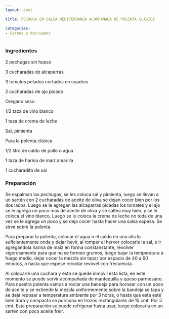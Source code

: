 ```yaml
---
layout: post

title: PECHUGA EN SALSA MEDITERRÁNEA ACOMPAÑADA DE POLENTA CLÁSICA

categories:
- Carnes y derivados
---
```

<h3>Ingredientes</h3>
2 pechugas sin hueso

3 cucharadas de alcaparras

3 tomates pelados cortados en cuadros

2 cucharadas de ajo picado

Orégano seco

1/2 taza de vino blanco

1 taza de crema de leche

Sal, pimienta

Para la polenta clásica

1/2 litro de caldo de pollo o agua

1 taza de harina de maíz amarilla

1 cucharadita de sal

<h3>Preparación</h3>
Se espalman las pechugas, se les coloca sal y pimienta, luego se llevan a un sartén con 2 cucharadas de aceite de oliva se dejan cocer bien por los dos lados. Luego se le agregan las alcaparras picadas los tomates y el ajo se le agrega un poco mas de aceite de oliva y se saltea muy bien, y se le coloca el vino blanco. Luego se le coloca la crema de leche no toda de una vez se le agrega un poco y se deja cocer hasta hacer una salsa espesa. Se sirve sobre la polenta.

Para preparar la polenta, colocar el agua o el caldo en una olla lo suficientemente onda y dejar hevir, al romper el hervor colocarle la sal, e ir agregándola harina de maíz en forma constanstante, revolver vigorosamente para que no se formen grumos, luego bajar la temperatura a fuego medio, dejar cocer la mezcla sin tapar por espacio de 40 a 60 minutos, o hasta que espese recodar revovel con frecuencia.

Al colocarle una cuchara y esta se quede inmóvil esta lista, en este momento se puede servir acompañada de mantequilla y queso parmesano. Para nuestra polenta vamos a rociar una bandeja para hornear con un poco de aceite y se extiende la mezcla uniformemente sobre la bandeja se tapa y se deja reposar a temperatura ambiente por 3 horas, o hasta que esta esté bien dura y compacta se porciona en trozos rectangulares de 15 cmt. Por 5 cmt. Esta preparación se puede refrigerar hasta usar, luego colocarla en un sartén con poco aceite freír.